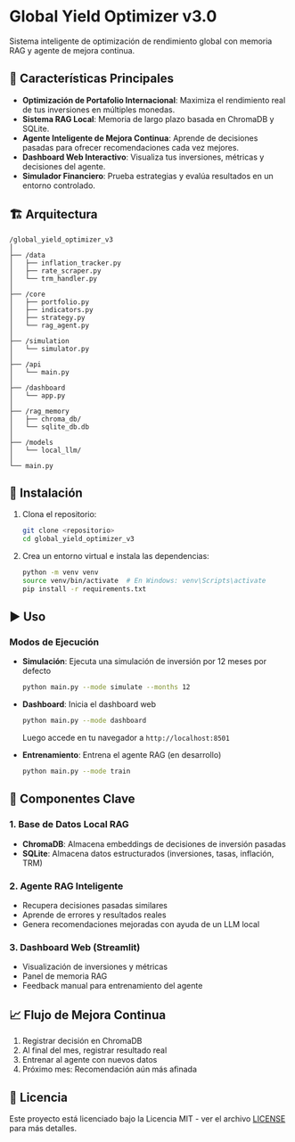 # Global Yield Optimizer v3.0

Sistema inteligente de optimización de rendimiento global con memoria RAG y agente de mejora continua.

## 🌟 Características Principales

- **Optimización de Portafolio Internacional**: Maximiza el rendimiento real de tus inversiones en múltiples monedas.
- **Sistema RAG Local**: Memoria de largo plazo basada en ChromaDB y SQLite.
- **Agente Inteligente de Mejora Continua**: Aprende de decisiones pasadas para ofrecer recomendaciones cada vez mejores.
- **Dashboard Web Interactivo**: Visualiza tus inversiones, métricas y decisiones del agente.
- **Simulador Financiero**: Prueba estrategias y evalúa resultados en un entorno controlado.

## 🏗️ Arquitectura

```
/global_yield_optimizer_v3
│
├── /data
│   ├── inflation_tracker.py
│   ├── rate_scraper.py
│   └── trm_handler.py
│
├── /core
│   ├── portfolio.py
│   ├── indicators.py
│   ├── strategy.py
│   └── rag_agent.py
│
├── /simulation
│   └── simulator.py
│
├── /api
│   └── main.py
│
├── /dashboard
│   └── app.py
│
├── /rag_memory
│   ├── chroma_db/
│   └── sqlite_db.db
│
├── /models
│   └── local_llm/
│
└── main.py
```

## 🚀 Instalación

1. Clona el repositorio:
   ```bash
   git clone <repositorio>
   cd global_yield_optimizer_v3
   ```

2. Crea un entorno virtual e instala las dependencias:
   ```bash
   python -m venv venv
   source venv/bin/activate  # En Windows: venv\Scripts\activate
   pip install -r requirements.txt
   ```

## ▶️ Uso

### Modos de Ejecución

- **Simulación**: Ejecuta una simulación de inversión por 12 meses por defecto
  ```bash
  python main.py --mode simulate --months 12
  ```

- **Dashboard**: Inicia el dashboard web
  ```bash
  python main.py --mode dashboard
  ```
  Luego accede en tu navegador a `http://localhost:8501`

- **Entrenamiento**: Entrena el agente RAG (en desarrollo)
  ```bash
  python main.py --mode train
  ```

## 🤖 Componentes Clave

### 1. Base de Datos Local RAG
- **ChromaDB**: Almacena embeddings de decisiones de inversión pasadas
- **SQLite**: Almacena datos estructurados (inversiones, tasas, inflación, TRM)

### 2. Agente RAG Inteligente
- Recupera decisiones pasadas similares
- Aprende de errores y resultados reales
- Genera recomendaciones mejoradas con ayuda de un LLM local

### 3. Dashboard Web (Streamlit)
- Visualización de inversiones y métricas
- Panel de memoria RAG
- Feedback manual para entrenamiento del agente

## 📈 Flujo de Mejora Continua

1. Registrar decisión en ChromaDB
2. Al final del mes, registrar resultado real
3. Entrenar al agente con nuevos datos
4. Próximo mes: Recomendación aún más afinada

## 📄 Licencia

Este proyecto está licenciado bajo la Licencia MIT - ver el archivo [LICENSE](LICENSE) para más detalles.